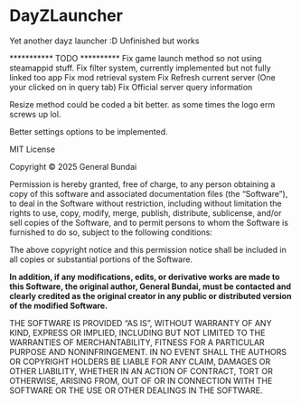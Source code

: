 # DayZLauncher
Yet another dayz launcher :D
Unfinished but works

*********** TODO **********
Fix game launch method so not using steamappid stuff.
Fix filter system, currently implemented but not fully linked too app
Fix mod retrieval system
Fix Refresh current server (One your clicked on in query tab)
Fix Official server query information

Resize method could be coded a bit better. as some times the logo erm screws up lol.

Better settings options to be implemented.



MIT License

Copyright © 2025 General Bundai

Permission is hereby granted, free of charge, to any person obtaining a copy
of this software and associated documentation files (the “Software”), to deal
in the Software without restriction, including without limitation the rights
to use, copy, modify, merge, publish, distribute, sublicense, and/or sell
copies of the Software, and to permit persons to whom the Software is
furnished to do so, subject to the following conditions:

The above copyright notice and this permission notice shall be included in all
copies or substantial portions of the Software.

**In addition, if any modifications, edits, or derivative works are made to this Software, the original author, General Bundai, must be contacted and clearly credited as the original creator in any public or distributed version of the modified Software.**

THE SOFTWARE IS PROVIDED “AS IS”, WITHOUT WARRANTY OF ANY KIND, EXPRESS OR
IMPLIED, INCLUDING BUT NOT LIMITED TO THE WARRANTIES OF MERCHANTABILITY,
FITNESS FOR A PARTICULAR PURPOSE AND NONINFRINGEMENT. IN NO EVENT SHALL THE
AUTHORS OR COPYRIGHT HOLDERS BE LIABLE FOR ANY CLAIM, DAMAGES OR OTHER
LIABILITY, WHETHER IN AN ACTION OF CONTRACT, TORT OR OTHERWISE, ARISING FROM,
OUT OF OR IN CONNECTION WITH THE SOFTWARE OR THE USE OR OTHER DEALINGS IN THE
SOFTWARE.
